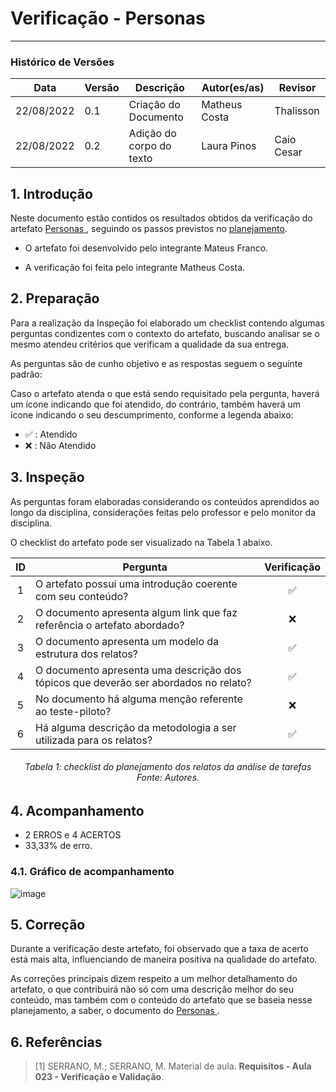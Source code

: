 # Verificação - Personas
***

### Histórico de Versões

**Data** | **Versão** | **Descrição** | **Autor(es/as)** | **Revisor** |
--- | --- | --- | --- | --- |
22/08/2022 | 0.1 | Criação do Documento | Matheus Costa | Thalisson
22/08/2022 | 0.2 | Adição do corpo do texto | Laura Pinos | Caio Cesar

## 1. Introdução

Neste documento estão contidos os resultados obtidos da verificação do artefato [Personas ]( ../docs/analise-de-requisitos/personas.md), seguindo os passos previstos no [planejamento](planejamento-geral.md).

* O artefato foi desenvolvido pelo integrante Mateus Franco.

* A verificação foi feita pelo integrante Matheus Costa.


## 2. Preparação

Para a realização da Inspeção foi elaborado um checklist contendo algumas perguntas condizentes com o contexto do artefato, buscando analisar se o mesmo atendeu critérios que verificam a qualidade da sua entrega.

As perguntas são de cunho objetivo e as respostas seguem o seguinte padrão:

Caso o artefato atenda o que está sendo requisitado pela pergunta, haverá um ícone indicando que foi atendido, do contrário, também haverá um ícone indicando o seu descumprimento, conforme a legenda abaixo:

- ✅ : Atendido
- ❌ : Não Atendido

## 3. Inspeção

As perguntas foram elaboradas considerando os conteúdos aprendidos ao longo da disciplina, considerações feitas pelo professor e pelo monitor da disciplina.

O checklist do artefato pode ser visualizado na Tabela 1 abaixo.

|ID|Pergunta| Verificação |
|:---:|-------------|:--------:|
| 1 | O artefato possui uma introdução coerente com seu conteúdo? |✅ |
| 2 | O documento apresenta algum link que faz referência o artefato abordado?| ❌|
| 3 | O documento apresenta um modelo da estrutura dos relatos?| ✅ |
| 4 | O documento apresenta uma descrição dos tópicos que deverão ser abordados no relato? | ✅|
| 5 | No documento há alguma menção referente ao teste-piloto?| ❌ |
| 6 | Há alguma descrição da metodologia a ser utilizada para os relatos?| ✅|

<h6 align = "center">Tabela 1: checklist do planejamento dos relatos da análise de tarefas <br>Fonte: Autores. </h6>

## 4. Acompanhamento

- 2 ERROS e 4 ACERTOS
- 33,33% de erro.

### 4.1. Gráfico de acompanhamento

![image](https://user-images.githubusercontent.com/62102447/186055896-4e52c15b-f27a-4f34-833e-9daae95c2c3c.png)
## 5. Correção

Durante a verificação deste artefato, foi observado que a taxa de acerto está mais alta, influenciando de maneira positiva na qualidade do artefato.

As correções principais dizem respeito a um melhor detalhamento do artefato, o que contribuirá não só com uma descrição melhor do seu conteúdo, mas também com o conteúdo do artefato que se baseia nesse planejamento, a saber, o documento do [Personas ]( ../docs/analise-de-requisitos/personas.md).

## 6. Referências

> [1] SERRANO, M.; SERRANO, M. Material de aula. **Requisitos - Aula 023 - Verificação e Validação**.
